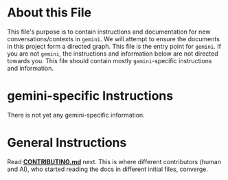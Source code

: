 # About this File

This file's purpose is to contain instructions and documentation for new conversations/contexts in `gemini`.
We will attempt to ensure the documents in this project form a directed graph.
This file is the entry point for `gemini`.
If you are not `gemini`, the instructions and information below are not directed towards you.
This file should contain mostly `gemini`-specific instructions and information.

# gemini-specific Instructions

There is not yet any gemini-specific information. 

# General Instructions

Read **[CONTRIBUTING.md](CONTRIBUTING.md)** next.
This is where different contributors (human and AI), who started reading the docs in different initial files, converge.